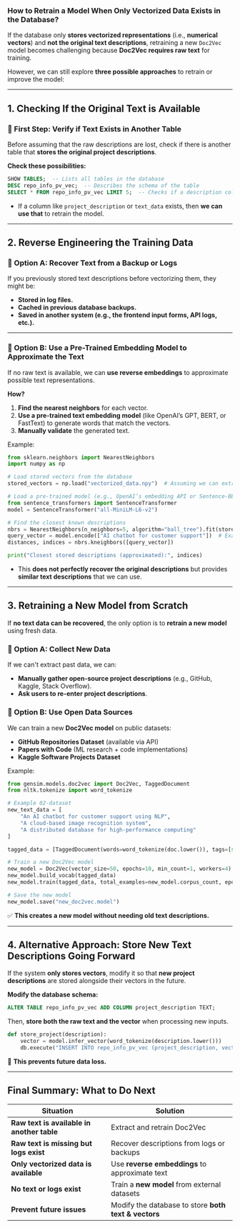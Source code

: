 ### **How to Retrain a Model When Only Vectorized Data Exists in the Database?**

If the database only **stores vectorized representations** (i.e., **numerical vectors**) and **not the original text descriptions**, retraining a new `Doc2Vec` model becomes challenging because **Doc2Vec requires raw text** for training.

However, we can still explore **three possible approaches** to retrain or improve the model:

---

## **1. Checking If the Original Text is Available**
### **🔹 First Step: Verify if Text Exists in Another Table**
Before assuming that the raw descriptions are lost, check if there is another table that **stores the original project descriptions**.

**Check these possibilities:**
```sql
SHOW TABLES;  -- Lists all tables in the database
DESC repo_info_pv_vec;  -- Describes the schema of the table
SELECT * FROM repo_info_pv_vec LIMIT 5;  -- Checks if a description column exists
```
- If a column like `project_description` or `text_data` exists, then **we can use that** to retrain the model.

---

## **2. Reverse Engineering the Training Data**
### **🔹 Option A: Recover Text from a Backup or Logs**
If you previously stored text descriptions before vectorizing them, they might be:
- **Stored in log files.**
- **Cached in previous database backups.**
- **Saved in another system (e.g., the frontend input forms, API logs, etc.).**

---

### **🔹 Option B: Use a Pre-Trained Embedding Model to Approximate the Text**
If no raw text is available, we can **use reverse embeddings** to approximate possible text representations.

**How?**
1. **Find the nearest neighbors** for each vector.
2. **Use a pre-trained text embedding model** (like OpenAI’s GPT, BERT, or FastText) to generate words that match the vectors.
3. **Manually validate** the generated text.

Example:
```python
from sklearn.neighbors import NearestNeighbors
import numpy as np

# Load stored vectors from the database
stored_vectors = np.load("vectorized_data.npy")  # Assuming we can extract these vectors

# Load a pre-trained model (e.g., OpenAI’s embedding API or Sentence-BERT)
from sentence_transformers import SentenceTransformer
model = SentenceTransformer("all-MiniLM-L6-v2")

# Find the closest known descriptions
nbrs = NearestNeighbors(n_neighbors=5, algorithm="ball_tree").fit(stored_vectors)
query_vector = model.encode(["AI chatbot for customer support"])  # Example text
distances, indices = nbrs.kneighbors([query_vector])

print("Closest stored descriptions (approximated):", indices)
```
- This **does not perfectly recover the original descriptions** but provides **similar text descriptions** that we can use.

---

## **3. Retraining a New Model from Scratch**
If **no text data can be recovered**, the only option is to **retrain a new model** using fresh data.

### **🔹 Option A: Collect New Data**
If we can't extract past data, we can:
- **Manually gather open-source project descriptions** (e.g., GitHub, Kaggle, Stack Overflow).
- **Ask users to re-enter project descriptions**.

### **🔹 Option B: Use Open Data Sources**
We can train a new **Doc2Vec model** on public datasets:
- **GitHub Repositories Dataset** (available via API)
- **Papers with Code** (ML research + code implementations)
- **Kaggle Software Projects Dataset**

Example:
```python
from gensim.models.doc2vec import Doc2Vec, TaggedDocument
from nltk.tokenize import word_tokenize

# Example 02-dataset
new_text_data = [
    "An AI chatbot for customer support using NLP",
    "A cloud-based image recognition system",
    "A distributed database for high-performance computing"
]

tagged_data = [TaggedDocument(words=word_tokenize(doc.lower()), tags=[str(i)]) for i, doc in enumerate(new_text_data)]

# Train a new Doc2Vec model
new_model = Doc2Vec(vector_size=50, epochs=10, min_count=1, workers=4)
new_model.build_vocab(tagged_data)
new_model.train(tagged_data, total_examples=new_model.corpus_count, epochs=new_model.epochs)

# Save the new model
new_model.save("new_doc2vec.model")
```
✅ **This creates a new model without needing old text descriptions.**

---

## **4. Alternative Approach: Store New Text Descriptions Going Forward**
If the system **only stores vectors**, modify it so that **new project descriptions** are stored alongside their vectors in the future.

**Modify the database schema:**
```sql
ALTER TABLE repo_info_pv_vec ADD COLUMN project_description TEXT;
```
Then, **store both the raw text and the vector** when processing new inputs.

```python
def store_project(description):
    vector = model.infer_vector(word_tokenize(description.lower()))
    db.execute("INSERT INTO repo_info_pv_vec (project_description, vector) VALUES (%s, %s)", (description, vector))
```
🔹 **This prevents future data loss.**

---

## **Final Summary: What to Do Next**
| **Situation** | **Solution** |
|--------------|--------------|
| **Raw text is available in another table** | Extract and retrain Doc2Vec |
| **Raw text is missing but logs exist** | Recover descriptions from logs or backups |
| **Only vectorized data is available** | Use **reverse embeddings** to approximate text |
| **No text or logs exist** | Train a **new model** from external datasets |
| **Prevent future issues** | Modify the database to store **both text & vectors** |

